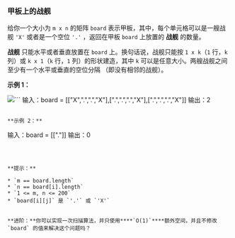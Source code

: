 ### 甲板上的战舰 ###
给你一个大小为 `m x n` 的矩阵 `board` 表示甲板，其中，每个单元格可以是一艘战舰 `'X'` 或者是一个空位 `'.'` ，返回在甲板 `board` 上放置的 **战舰** 的数量。

**战舰** 只能水平或者垂直放置在 `board` 上。换句话说，战舰只能按 `1 x k`（`1` 行，`k` 列）或 `k x 1`（`k` 行，`1` 列）的形状建造，其中 `k` 可以是任意大小。两艘战舰之间至少有一个水平或垂直的空位分隔 （即没有相邻的战舰）。



**示例 1：**

![](https://assets.leetcode.com/uploads/2021/04/10/battelship-grid.jpg)```
输入：board = [["X",".",".","X"],[".",".",".","X"],[".",".",".","X"]]
输出：2
```

**示例 2：**

```
输入：board = [["."]]
输出：0
```



**提示：**

* `m == board.length`
* `n == board[i].length`
* `1 <= m, n <= 200`
* `board[i][j]` 是 `'.'` 或 `'X'`


**进阶：**你可以实现一次扫描算法，并只使用****`O(1)`****额外空间，并且不修改 `board` 的值来解决这个问题吗？



